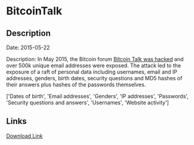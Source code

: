 # BitcoinTalk

## Description

Date: 2015-05-22

Description:
In May 2015, the Bitcoin forum <a href="https://www.cryptocoinsnews.com/bitcoin-exchange-btc-e-bitcointalk-forum-breaches-details-revealed/" target="_blank" rel="noopener">Bitcoin Talk was hacked</a> and over 500k unique email addresses were exposed. The attack led to the exposure of a raft of personal data including usernames, email and IP addresses, genders, birth dates, security questions and MD5 hashes of their answers plus hashes of the passwords themselves.


['Dates of birth', 'Email addresses', 'Genders', 'IP addresses', 'Passwords', 'Security questions and answers', 'Usernames', 'Website activity']

## Links

[Download Link](https://link-to.net/1229997/97.86262008671697/dynamic/?r=Yml0Y29pbnRhbGsub3Jn)